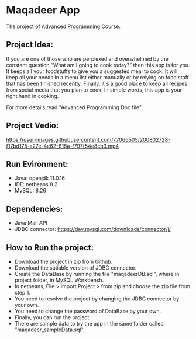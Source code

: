 # Maqadeer App
The project of Advanced Programming Course.

## Project Idea:
If you are one of those who are perplexed and overwhelmed by the constant question “What am I going to cook today?” then this app is for you.
It keeps all your foodstuffs to give you a suggested meal to cook. It will keep all your needs in a menu list either manually or by relying on food staff that has been finished recently. Finally, it`s a good place to keep all recipes from social media that you plan to cook. In simple words, this app is your right hand in cooking.

For more details,read "Advanced Programming Doc file".


## Project Vedio:



https://user-images.githubusercontent.com/77066505/200802728-f17bd175-a27e-4e82-816a-f797f54e8cb3.mp4




## Run Evironment: 
- Java: openjdk 11.0.16
- IDE: netbeans 8.2
- MySQL: 8.26


## Dependencies: 
- Java Mail API 
- JDBC connector: https://dev.mysql.com/downloads/connector/j/

## How to Run the project: 
 - Download the project in zip from Github.
 - Download the sutiable version of JDBC connector.
 - Create the DataBase by running the file "maqadeerDB.sql", where in project folder, in MySQL Workbensh.
 - In netbeans, File > import Project > from zip and choose the zip file from step 1.
 - You need to resolve the project by changing the JDBC conncetor by your own.
 - You need to change the password of DataBase by your own.
 - Finally, you can run the project.
 - There are sample data to try the app in the same folder called "maqadeer_sampleData.sql".

